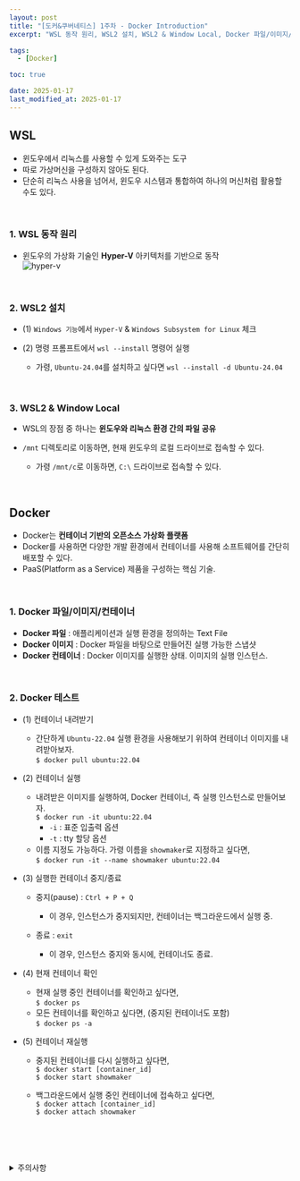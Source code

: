 ```yaml
---
layout: post
title: "[도커&쿠버네티스] 1주차 - Docker Introduction"
excerpt: "WSL 동작 원리, WSL2 설치, WSL2 & Window Local, Docker 파일/이미지/컨테이너, Docker 테스트"  

tags:
  - [Docker]

toc: true

date: 2025-01-17
last_modified_at: 2025-01-17
---
```

## WSL
- 윈도우에서 리눅스를 사용할 수 있게 도와주는 도구  
- 따로 가상머신을 구성하지 않아도 된다.  
- 단순히 리눅스 사용을 넘어서, 윈도우 시스템과 통합하여 하나의 머신처럼 활용할 수도 있다.  

<br>

### 1. WSL 동작 원리
- 윈도우의 가상화 기술인 **Hyper-V** 아키텍처를 기반으로 동작  
![hyper-v][def]  

<br>

### 2. WSL2 설치
- (1) `Windows 기능`에서 `Hyper-V` & `Windows Subsystem for Linux` 체크  

- (2) 명령 프롬프트에서 `wsl --install` 명령어 실행  
  - 가령, `Ubuntu-24.04`를 설치하고 싶다면 `wsl --install -d Ubuntu-24.04`  

<br>

### 3. WSL2 & Window Local
- WSL의 장점 중 하나는 **윈도우와 리눅스 환경 간의 파일 공유**  

- `/mnt` 디렉토리로 이동하면, 현재 윈도우의 로컬 드라이브로 접속할 수 있다.  

  - 가령 `/mnt/c`로 이동하면, `C:\` 드라이브로 접속할 수 있다.  

<br>

## Docker
- Docker는 **컨테이너 기반의 오픈소스 가상화 플랫폼**  
- Docker를 사용하면 다양한 개발 환경에서 컨테이너를 사용해 소프트웨어를 간단히 배포할 수 있다.  
- PaaS(Platform as a Service) 제품을 구성하는 핵심 기술.  

<br>

### 1. Docker 파일/이미지/컨테이너
- **Docker 파일** : 애플리케이션과 실행 환경을 정의하는 Text File
- **Docker 이미지** : Docker 파일을 바탕으로 만들어진 실행 가능한 스냅샷
- **Docker 컨테이너** : Docker 이미지를 실행한 상태. 이미지의 실행 인스턴스.  

<br>

### 2. Docker 테스트
- (1) 컨테이너 내려받기
  - 간단하게 `Ubuntu-22.04` 실행 환경을 사용해보기 위하여 컨테이너 이미지를 내려받아보자.  
  `$ docker pull ubuntu:22.04`  

- (2) 컨테이너 실행
  - 내려받은 이미지를 실행하여, Docker 컨테이너, 즉 실행 인스턴스로 만들어보자.  
  `$ docker run -it ubuntu:22.04`  
    - `-i` : 표준 입출력 옵션
    - `-t` : tty 할당 옵션
  - 이름 지정도 가능하다. 가령 이름을 `showmaker`로 지정하고 싶다면,  
  `$ docker run -it --name showmaker ubuntu:22.04`

- (3) 실행한 컨테이너 중지/종료
  - 중지(pause) : `Ctrl + P + Q`  
    - 이 경우, 인스턴스가 중지되지만, 컨테이너는 백그라운드에서 실행 중.

  - 종료 : `exit`
    - 이 경우, 인스턴스 중지와 동시에, 컨테이너도 종료.  

- (4) 현재 컨테이너 확인
  - 현재 실행 중인 컨테이너를 확인하고 싶다면,  
  `$ docker ps`  
  - 모든 컨테이너를 확인하고 싶다면, (중지된 컨테이너도 포함)  
  `$ docker ps -a`  

- (5) 컨테이너 재실행
  - 중지된 컨테이너를 다시 실행하고 싶다면,  
  `$ docker start [container_id]`  
  `$ docker start showmaker`  

  - 백그라운드에서 실행 중인 컨테이너에 접속하고 싶다면,  
  `$ docker attach [container_id]`  
  `$ docker attach showmaker`  


<br>
<br>
<br>
<br>
<details>
<summary>주의사항</summary>
<div markdown="1">

이 포스팅은 강원대학교 이다영 교수님의 도커&쿠버네티스 스터디 내용을 정리 한 것입니다.  
다른 곳으로의 무분별한 내용 복사를 자제해 주세요.

</div>
</details>

[def]: https://i.imgur.com/5RlAG2Q.png